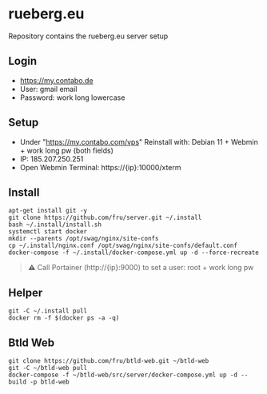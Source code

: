 # rueberg.eu 

Repository contains the rueberg.eu server setup

## Login
- https://my.contabo.de
- User: gmail email
- Password: work long lowercase

## Setup
- Under "https://my.contabo.com/vps" Reinstall with: Debian 11 + Webmin + work long pw (both fields)
- IP: 185.207.250.251
- Open Webmin Terminal: https://{ip}:10000/xterm

## Install
```
apt-get install git -y
git clone https://github.com/fru/server.git ~/.install
bash ~/.install/install.sh
systemctl start docker
mkdir --parents /opt/swag/nginx/site-confs
cp ~/.install/nginx.conf /opt/swag/nginx/site-confs/default.conf
docker-compose -f ~/.install/docker-compose.yml up -d --force-recreate

```
> :warning: Call Portainer (http://{ip}:9000) to set a user: root + work long pw

## Helper
```
git -C ~/.install pull
docker rm -f $(docker ps -a -q)
```

## Btld Web
```
git clone https://github.com/fru/btld-web.git ~/btld-web
git -C ~/btld-web pull
docker-compose -f ~/btld-web/src/server/docker-compose.yml up -d --build -p btld-web
```
